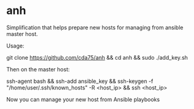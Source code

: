 # anh

Simplification that helps prepare new hosts for managing from ansible master host.

Usage:

git clone https://github.com/cda75/anh && cd anh && sudo ./add_key.sh

Then on the master host:

ssh-agent bash &&
ssh-add ansible_key && 
ssh-keygen -f "/home/user/.ssh/known_hosts" -R <host_ip> &&
ssh <host_ip>

Now you can manage your new host from Ansible playbooks


